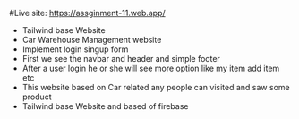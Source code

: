 #Live site: https://assginment-11.web.app/

* Tailwind base Website
* Car Warehouse Management website
* Implement login singup form 
* First we see the navbar and header and simple footer
* After a user login he or she will see more option like my item add item etc
* This website based on Car related any people can visited and saw some product
* Tailwind base Website and based of firebase